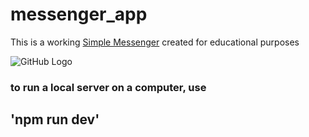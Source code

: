 # messenger_app

This is a working [Simple Messenger](https://simple--messenger.herokuapp.com/) created for educational purposes

![GitHub Logo](https://raw.githubusercontent.com/QWERTYacc/tech/master/messenger_app/messenger_app__preview.png)

### to run a local server on a computer, use 
## 'npm run dev'
